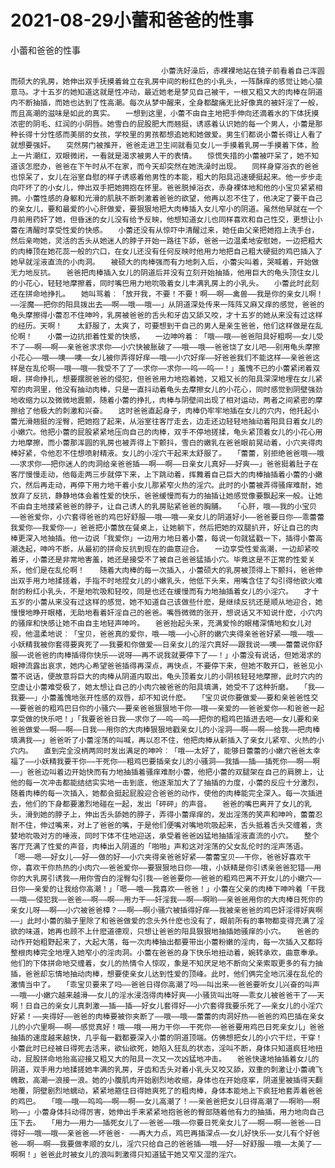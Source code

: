 # 2021-08-29小蕾和爸爸的性事



小蕾和爸爸的性事



                
									　小蕾洗好澡后，赤裸裸地站在镜子前看着自己浑圆而硕大的乳房，她伸出双手抚摸着耸立在乳房中间的粉红色的小乳头，一阵酥痒的感觉让她心猿意马。才十五岁的她知道这就是性冲动，最近她老是梦见自己被干，一根又粗又大的肉棒在阴道内不断抽插，而她也达到了性高潮。每次从梦中醒来，全身都酸痛无比好像真的被奸淫了一般，而且高潮的滋味是如此的真实。　　一想到这里，小蕾不由自主地把手伸向还滴着水的下体抚摸浓密的阴毛、红润的小阴唇。她雪白的屁股肥大而翘挺，诱惑着认识她的每一个男人，小蕾是那种长得十分性感而美丽的女孩，学校里的男孩都想追她和她做爱。男生们都说小蕾长得让人看了就想要强奸。　　突然房门被推开，爸爸走进卫生间就看见女儿一手摸着乳房一手摸着下体，脸上一片潮红，双眼微闭，一看就是渴求被男人干的表情。　　惊慌失措的小蕾被吓呆了，她不知道该怎麽办，爸爸在下午时从不在家，而今天却突然在她洗澡时出现。　　同样身穿浴衣的爸爸也惊呆了，女儿在浴室自慰的样子诱惑着他男性的本能，粗大的阳具迅速硬挺起来。他一步步走向吓坏了的小女儿，伸出双手把她拥抱在怀里。爸爸脱掉浴衣，赤身裸体地和他的小宝贝紧紧相拥。小蕾性感的身躯和光滑的肌肤不断刺激着爸爸的欲望，他再以忍不住了，他决定了要干自己的亲女儿，要和最爱的小心肝做爱，要狠狠地把大肉棒插入女儿窄小的阴道。虽然他早就在一个月前用药奸了她，但昏迷的女儿没有给予反映，他想知道女儿也同样喜欢和自己性交，更想让小蕾在清醒时享受性爱的快感。　　小蕾还没有从惊吓中清醒过来，她任由父亲把她抱上洗手台，然后亲吻她，灵活的舌头从她迷人的脖子开始一路往下舔，爸爸一边温柔地安慰她，一边把粗大的肉棒顶在她花蕊一般的穴口，在女儿还没有任何反映时他用力地把自己粗大硬挺的鸡巴插入了她早就淫液直流的小肉洞。　　被硕大的肉棒强而有力地刺入后，小蕾尖叫着，哭喊着，开始做无力地反抗。　　爸爸把肉棒插入女儿的阴道后并没有立刻开始抽插，他用巨大的龟头顶住女儿的小花心，轻轻地摩擦着，同时嘴巴用力地吮吸着女儿丰满乳房上的小乳头。　　小蕾此时此刻还在拼命地挣扎。　　她叫骂着︰「放开我，不要！不要！啊——啊——禽兽——我是你的亲女儿啊！——淫魔——把你的阳具拨出去——啊——哦——哦——」从阴道深处传来一阵阵又麻又痒的感觉，爸爸的龟头摩擦得小蕾忍不住呻吟，乳房被爸爸的舌头和牙齿又舔又咬，才十五岁的她从来没有过这样的经历。天啊！　　太舒服了，太爽了，可要想到干自己的男人是亲生爸爸，他们这样做是在乱伦啊！　　小蕾一边抗拒着性爱的快感，　　一边呻吟着︰「哦——哦——爸爸阳具好粗啊——女儿受不了——啊——啊——亲爸爸求求你——小穴快被胀破了——哦——哦——爸爸饶了女儿吧——别用龟头摩擦小花心——哦——噢——噢——女儿被你弄得好痒——哦——小穴好痒——好爸爸我们不能这样——亲爸爸这样是在乱伦啊——哦——哦——我受不了了——求你——求你——呜——呜——！」羞愧不已的小蕾紧闭着双眼，拼命挣扎，想要摆脱爸爸的侵犯，但爸爸用力地抱着她，又粗又长的阳具深深地埋在女儿紧窄的肉洞里，他没有抽动肉棒，只是一直抖动着龟头去摩擦女儿的小花心，同时感觉到阴壁强劲地收缩力以及微微地震颤，随着小蕾的挣扎，肉棒与阴壁间出现了相对运动，两者之间紧密的摩擦给了他极大的刺激和兴奋。　　这时爸爸直起身子，肉棒仍牢牢地插在女儿的穴内，他托起小蕾光滑翘挺的淫臀，把她抱了起来，从浴室往客厅走去，边走还边轻轻地抽动着阳具日着女儿的小嫩穴。他把小蕾的屁股紧紧地压向自己的肉棒，双手不停地搓揉，龟头紧顶着女儿的小花心用力地摩擦，而小蕾那浑圆的乳房也被弄得上下颤抖，雪白的嫩乳在爸爸眼前晃动着，小穴夹得肉棒好紧，令他忍不住想喷射精液。女儿的小淫穴干起来太舒服了。　　「蕾蕾，别拒绝爸爸哦——哦——求求你——把你迷人的肉洞给亲爸爸插——啊——啊——日亲女儿真好——好爽——」爸爸挺着肚子在客厅慢慢走动，他每走两三步就停下来，上下跳动着，挥舞着自己巨大的肉棒抽插着小蕾的小嫩穴，然后再走动，再停下用力地干着小女儿那紧窄火热的淫穴。此时的小蕾被弄得骚痒难耐，她放弃了反抗，静静地体会着性爱的快乐，爸爸缓慢而有力的抽插让她感觉像要飘起来一般。让她不由自主地搂紧爸爸的脖子，让自己诱人的乳房贴紧爸爸的胸脯。　　「心肝，哦——我的小宝贝——爸爸爱你，小穴套得爸爸的鸡巴好舒服——哦——哦——亲女儿的阴道好小——爸爸要日你——乖蕾蕾我爱你——我爱你——」爸爸把小蕾放在餐桌上，让她躺下，然后把她的双腿扒开，好让自己的肉棒更深入地抽插。他一边说「我爱你」一边用力地日着小蕾，每说一句就猛戳一下，插得小蕾高潮迭起，呻吟不断，从最初的拼命反抗到现在的曲意迎合。　　一边享受性爱高潮，一边却紧咬着牙，小蕾还是非常地害羞，她还是接受不了被自己爸爸猛插小穴。毕竟这是不正常的性爱关系，他们是在乱伦啊！　　随着大肉棒的每一次插入，小蕾硕大的乳房被顶得上下颤抖，爸爸伸出双手用力地揉搓着，手指不时地捏女儿的小嫩乳头，他低下头来，用嘴含住了勾引得他欲火难耐的粉红小乳头，不是地吮吸和轻咬，同是也还在缓慢而有力地抽插着女儿的小淫穴。　　才十五岁的小蕾从来没有过这样的感觉，她不知道自己该做些什麽，是继续反抗还是顺从地迎合，她慢慢地睁开眼楮，无助地看着奸淫自己的爸爸。嘴唇微微的张开，想说话又不知说什麽，小穴内的骚痒和快感让她不由自主地轻声呻吟。　　爸爸抬起头来，充满爱怜的眼楮深情地和女儿对视，他温柔地说︰「宝贝，爸爸真的爱你，哦——哦——小心肝的嫩穴夹得亲爸爸好紧——哦——哦——小妖精我被你套得要爽死了——我要和你做爱——日亲女儿的淫穴真好——跟我说——噢——蕾蕾说你舒服——说爸爸的肉棒插得你快乐——说呀——再不说我就要停下了——！」小蕾没有说话，但她渴求的眼神流露出哀求，她内心希望爸爸插得再深点，再快点，不要停下来，但她不敢开口，爸爸见小蕾不说话，便故意将巨大的肉棒从阴道内取出，龟头顶着女儿的小阴核轻轻地摩擦，此时穴内的空虚让小蕾难受极了，她太想让自己的小肉穴被爸爸的阳具填满，她受不了这种折磨。　　「我——我要——」小蕾羞愧地张开性感的双唇，却不知说什麽。　　「宝贝说你要做爱——要和亲爸爸性交——要爸爸的粗鸡巴日你的小骚穴——要亲爸爸狠狠地干你——哦——亲爱的——爸爸爱你——和爸爸一起享受做的快乐吧！」「我要爸爸日我——求你了——呜——呜——把你的粗鸡巴插进去吧——女儿要和亲爸爸做爱——啊——啊——日我——用你的大肉棒狠狠地戳亲女儿的小淫洞——啊——啊——给我——把肉棒填满我——」爸爸听了小蕾淫荡的叫喊，再以忍不住，他把肉棒从新插入了亲女儿紧窄、火热的小穴内。　　直到完全没柄两同时发出满足的呻吟︰「哦——太好了，能够日蕾蕾的小嫩穴爸爸太幸福了——小妖精我要干你——干死你——粗鸡巴要插亲女儿的小骚洞——我插——插——插死你——啊——啊——」爸爸边叫着边开始快而有力地抽插着骚痒难耐小蕾，他把小蕾的双腿架在自己的肩膀上，让他的每一次冲击都能结结实实地一击到底，他逐渐加大了了抽插的力度，小蕾的反应十分激烈，随着肉棒的每一次插入，她都会挺起屁股迎合爸爸的动作，使他的肉棒能完全深入。每一次插进去，他们的下身都要激烈地碰在一起，发出「砰砰」的声音。　　爸爸的嘴巴离开了女儿的乳头，滑到她的脖子上，伸出舌头舔她的脖子，弄得小蕾痒痒的，发出淫荡的笑声和呻吟，蕾蕾忍耐不住，伸过嘴来，对上了爸爸的嘴，于是他们便嘴对嘴地吮吸起来，舌头抵着舌头交缠着，贪婪地吮吸对方的唾液，同时下体不住地迎送，承受着爸爸凶猛地抽插淫液直流的小穴。　　整个客厅充满了性爱的声音，肉棒出入阴道的「啪啪」声和这对淫荡的父女乱伦时的淫声荡语。　　「嗯——嗯——好女儿——好——做的好——小穴夹得亲爸爸好紧——蕾蕾宝贝——干你，爸爸好喜欢干你，喜欢干你热热的小肉穴——爸爸爱你——要狠狠地日你——哦，小妖精是你引诱亲爸爸犯错——用你的大乳房引诱我——用你雪白的淫臀勾引我——爸爸要你——爸爸的粗鸡巴离不开女儿的小嫩穴——日你——亲爱的让我给你高潮！」「嗯——哦——我喜欢——爸爸！」小蕾在父亲的肉棒下呻吟着「干我——哦——侵犯我——爸爸——啊——啊——用力干——奸淫我——啊——啊哟——亲爸爸用你的大肉棒日死你的亲女儿呀——啊——小穴被爸爸樟？——啊——啊小骚穴被插得好痒——我被亲爸爸的鸡巴奸淫得好爽啊——」此时小蕾的脑子里除了和爸爸做爱的念头外什麽也没有了，眼前所有的事物都变得充满了淫欲的味道，她再也顾不上什麽道德观，只想让爸爸的阳具狠狠地抽插她骚痒的小穴。　　爸爸的动作开始粗野起来了，大起大落，每一次肉棒抽出都要带出小蕾粉嫩的淫肉，每一次插入又都将整根肉棒完全地埋入她窄小的淫肉洞。小蕾在爸爸的身下快乐地扭动着，婉转承欢，曲意奉承。他们的下体拼命地交缠着，女儿的热情令人惊叹，象是不知厌足地不断向父亲索取更多的有力抽插，爸爸却忘情地抽动肉棒，想要使亲女儿达到性爱的顶峰。此时，他们俩完全地沉浸在乱伦的激情当中了。　　「乖宝贝要来了吗——爸爸日得你高潮了吗——叫出来——爸爸要听女儿兴奋的叫声——哦——小嫩穴越来越滑——女儿的淫水浸泡得肉棒好爽——小骚货叫出呀——乖女儿被爸爸干了——天啊！日自己的亲女儿真刺激——插——插——好女儿套得好——小穴套得我要乐死了——亲女儿的小淫穴好紧！——夹得好——爸爸的肉棒要被你夹断了——哦——哦——蕾蕾的肉洞好热——爸爸的鸡巴插在亲女儿的小穴里啊——啊——感觉真好！哦——哦——用力干你——干死你——爸爸要用鸡巴日死亲女儿」爸爸抽插的速度越来越快，几乎每一戳都要深入小蕾的阴道顶端。仿佛想把女儿的小穴干烂，干穿！　　小蕾此时已经被日得死去活来，欲仙欲死，她陷入狂乱的状态，淫叫不断，身体只知道疯狂地扭动，屁股拼命地抬高迎接又粗又大的阳具一次又一次凶猛地冲击。　　爸爸快速地抽插着女儿的阴道，双手用力地揉搓她丰满的乳房，牙齿和舌头对着小乳头又咬又舔，双重的刺激让小蕾魂飞魄散，高潮一浪接一浪。她的小腹肌肉开始剧烈地收缩，身体也在开始痉挛，阴道里被插得天翻地覆，阴壁剧烈地蠕动，紧紧地箍住日得她爽死了的粗肉棒，身体本能地上下疯狂地套弄着爸爸的鸡巴。　　「哦——哦——呜呜——啊——啊——女儿高潮了！——亲爸爸把女儿日得高潮了——啊哟——啊哟——」小蕾身体抖动得厉害，她伸出手来紧紧地抱爸爸的臀部随着他有力的抽插，用力地向自己压下去。　　「用力——用力——插死女儿了——爸爸——哦——你要日死亲女儿了——啊——啊——爸爸——日得好——哦——哦——亲爸爸——坏爸爸- ——再大力点，鸡巴再插深点——女儿好快乐——女儿有个好爸爸——啊——啊——我要做孝顺的女儿，淫穴只给自己的爸爸插——哦——好——好舒服——哦——太美了——啊啊！」爸爸此时被女儿的浪叫刺激得只知道猛干她又窄又湿的淫穴。 
									
								
            

